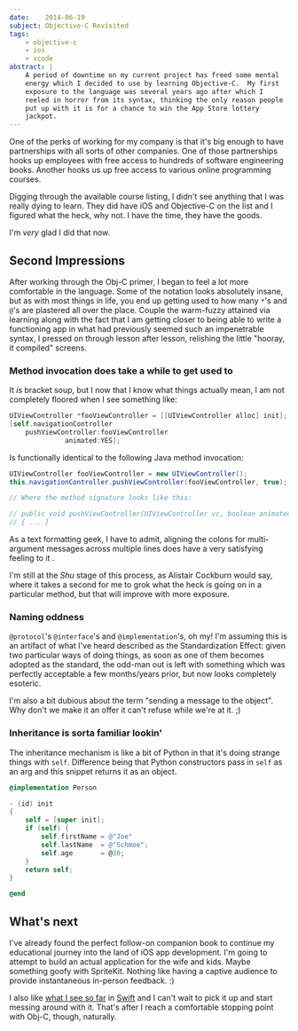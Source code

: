 ```yaml
---
date:    2014-06-19
subject: Objective-C Revisited
tags:
    - objective-c
    - ios
    - xcode
abstract: |
    A period of downtime on my current project has freed some mental
    energy which I decided to use by learning Objective-C.  My first
    exposure to the language was several years ago after which I
    reeled in horror from its syntax, thinking the only reason people
    put up with it is for a chance to win the App Store lottery
    jackpot.
---
```


One of the perks of working for my company is that it's big enough to have partnerships with all sorts of other companies.  One of those partnerships hooks up employees with free access to hundreds of software engineering books.  Another hooks us up free access to various online programming courses.

Digging through the available course listing, I didn't see anything that I was really dying to learn.  They did have iOS and Objective-C on the list and I figured what the heck, why not.  I have the time, they have the goods.

I'm *very* glad I did that now.


## Second Impressions

After working through the Obj-C primer, I began to feel a lot more comfortable in the language.  Some of the notation looks absolutely insane, but as with most things in life, you end up getting used to how many `*`'s and `@`'s are plastered all over the place.  Couple the warm-fuzzy attained via learning along with the fact that I am getting closer to being able to write a functioning app in what had previously seemed such an impenetrable syntax, I pressed on through lesson after lesson, relishing the little "hooray, it compiled" screens.


### Method invocation does take a while to get used to

It *is* bracket soup, but I now that I know what things actually mean, I am not completely floored when I see something like:

```objectivec
UIViewController *fooViewController = [[UIViewController alloc] init];
[self.navigationController
    pushViewController:fooViewController
              animated:YES];
```

Is functionally identical to the following Java method invocation:

```java
UIViewController fooViewController = new UIViewController();
this.navigationController.pushViewController(fooViewController, true);

// Where the method signature looks like this:

// public void pushViewController(UIViewController vc, boolean animated)
// { ... }
```

As a text formatting geek, I have to admit, aligning the colons for multi-argument messages across multiple lines does have a very satisfying feeling to it 	.

I'm still at the *Shu* stage of this process, as Alistair Cockburn would say, where it takes a second for me to grok what the heck is going on in a particular method, but that will improve with more exposure.


### Naming oddness

`@protocol`'s `@interface`'s and `@implementation`'s, oh my!  I'm assuming this is an artifact of what I've heard described as the Standardization Effect:  given two particular ways of doing things, as soon as one of them becomes adopted as the standard, the odd-man out is left with something which was perfectly acceptable a few months/years prior, but now looks completely esoteric.

I'm also a bit dubious about the term "sending a message to the object".  Why don't we make it an offer it can't refuse while we're at it. ;)


### Inheritance is sorta familiar lookin'

The inheritance mechanism is like a bit of Python in that it's doing strange things with `self`.  Difference being that Python constructors pass in `self` as an arg and this snippet returns it as an object.

```objectivec
@implementation Person

- (id) init
{
    self = [super init];
    if (self) {
        self.firstName = @"Joe"
        self.lastName  = @"Schmoe";
        self.age       = @30;
    }
    return self;
}

@end
```


## What's next

I've already found the perfect follow-on companion book to continue my educational journey into the land of iOS app development.  I'm going to attempt to build an actual application for the wife and kids.  Maybe something goofy with SpriteKit.  Nothing like having a captive audience to provide instantaneous in-person feedback. :)

I also like [what I see so far](http://www.slideshare.net/giordano/a-swift-introduction-to-swift) in [Swift](https://developer.apple.com/swift/) and I can't wait to pick it up and start messing around with it.  That's after I reach a comfortable stopping point with Obj-C, though, naturally.
